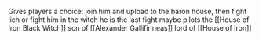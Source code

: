 Gives players a choice: 
join him and upload to the baron house, then fight lich
or fight him in the witch
he is the last fight maybe
pilots the [[House of Iron Black Witch]]
son of [[Alexander Gallifinneas]]
lord of [[House of Iron]]